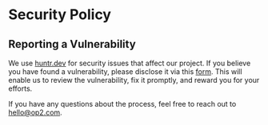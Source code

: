 # Security Policy

## Reporting a Vulnerability

We use [huntr.dev](https://huntr.dev/) for security issues that affect our project. If you believe you have found a vulnerability, please disclose it via this [form](https://huntr.dev/bounties/disclose). 
This will enable us to review the vulnerability, fix it promptly, and reward you for your efforts.

If you have any questions about the process, feel free to reach out to hello@op2.com.
